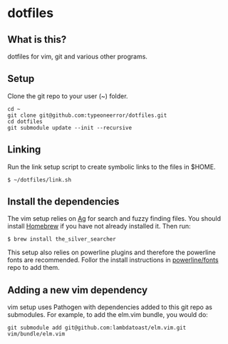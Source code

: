 dotfiles
========

What is this?
-------------

dotfiles for vim, git and various other programs.

Setup
-----

Clone the git repo to your user (~) folder.

```
cd ~
git clone git@github.com:typeoneerror/dotfiles.git
cd dotfiles
git submodule update --init --recursive
```

## Linking

Run the link setup script to create symbolic links to the files in $HOME.

    $ ~/dotfiles/link.sh

## Install the dependencies

The vim setup relies on [Ag](https://github.com/ggreer/the_silver_searcher) for search and fuzzy finding files. You should install [Homebrew](http://brew.sh) if you have not already installed it. Then run:

    $ brew install the_silver_searcher

This setup also relies on powerline plugins and therefore the powerline fonts are recommended. Follor the install instructions in [powerline/fonts](https://github.com/powerline/fonts) repo to add them.

## Adding a new vim dependency

vim setup uses Pathogen with dependencies added to this git repo as submodules. For example, to add the elm.vim bundle, you would do:

    git submodule add git@github.com:lambdatoast/elm.vim.git vim/bundle/elm.vim

